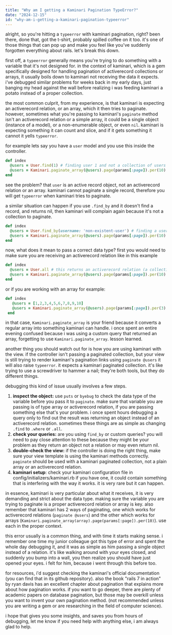 ```yaml
---
title: "Why am I getting a Kaminari Pagination TypeError?"
date: "2024-12-15"
id: "why-am-i-getting-a-kaminari-pagination-typeerror"
---
```


alright, so you're hitting a `typeerror` with kaminari pagination, right? been there, done that, got the t-shirt, probably spilled coffee on it too. it's one of those things that can pop up and make you feel like you've suddenly forgotten everything about rails. let's break this down.

first off, a `typeerror` generally means you're trying to do something with a variable that it's not designed for. in the context of kaminari, which is a gem specifically designed for handling pagination of activerecord collections or arrays, it usually boils down to kaminari not receiving the data it expects. i've debugged similar problems for weeks back in my early days, just banging my head against the wall before realizing i was feeding kaminari a potato instead of a proper collection.

the most common culprit, from my experience, is that kaminari is expecting an activerecord relation, or an array, which it then tries to paginate. however, sometimes what you're passing to kaminari's `paginate` method isn't an activerecord relation or a simple array, it could be a single object (instance of a model), or a non-enumerable object, or even `nil`. kaminari is expecting something it can count and slice, and if it gets something it cannot it yells `typeerror`.

for example lets say you have a `user` model and you use this inside the controller.
```ruby
def index
  @users = User.find(1) # finding user 1 and not a collection of users
  @users = Kaminari.paginate_array(@users).page(params[:page]).per(10)
end
```
see the problem? that `user` is an active record object, not an activerecord relation or an array. kaminari cannot paginate a single record, therefore you will get `typeerror` when kaminari tries to paginate.

a similar situation can happen if you use `.find_by` and it doesn't find a record, and returns nil, then kaminari will complain again because it's not a collection to paginate.
```ruby
def index
  @users = User.find_by(username: 'non-existent-user') # finding a user that does not exist
  @users = Kaminari.paginate_array(@users).page(params[:page]).per(10)
end
```

now, what does it mean to pass a correct data type?
first you would need to make sure you are receiving an activerecord relation like in this example
```ruby
def index
  @users = User.all # this returns an activerecord relation (a collection)
  @users = Kaminari.paginate_array(@users).page(params[:page]).per(10)
end
```

or if you are working with an array for example:
```ruby
def index
   @users = [1,2,3,4,5,6,7,8,9,10]
   @users = Kaminari.paginate_array(@users).page(params[:page]).per(3)
 end
```
in that case, `Kaminari.paginate_array` is your friend because it converts a regular array into something kaminari can handle. i once spent an entire evening confused because i was using a custom query that returned an array, forgetting to use `Kaminari.paginate_array`. lesson learned.

another thing you should watch out for is how you are using kaminari with the view. if the controller isn't passing a paginated collection, but your view is still trying to render kaminari's pagination links using `paginate @users` it will also raise `typeerror`. it expects a kaminari paginated collection. it's like trying to use a screwdriver to hammer a nail; they're both tools, but they do different things.

debugging this kind of issue usually involves a few steps.

1.  **inspect the object:** use `puts` or `byebug` to check the data type of the variable before you pass it to `paginate`. make sure that variable you are passing is of type array or activerecord relation, if you are passing something else that's your problem. i once spent hours debugging a query only to find out the result was returning an object instead of an activerecord relation. sometimes these things are as simple as changing `.find` to `.where` or `.all`.
2. **check your queries:** are you using `find_by` or custom queries? you will need to pay close attention to these because they might be your problem as they return an object not a relation or may even return nil.
3. **double-check the view:** if the controller is doing the right thing, make sure your view template is using the kaminari methods correctly. `paginate` should be used with a kaminari paginated collection, not a plain array or an activerecord relation.
4.  **kaminari setup**: check your kaminari configuration file in config/initializers/kaminari.rb if you have one, it could contain something that is interfering with the way it works. it is very rare but it can happen.

in essence, kaminari is very particular about what it receives, it is very demanding and strict about the data type. making sure the variable you are trying to paginate is a proper activerecord relation or array is key. also remember that kaminari has 2 ways of paginating, one which works for activerecord relations (`paginate @users`) and the other which works for arrays (`Kaminari.paginate_array(array).page(params[:page]).per(10)`). use each in the proper context.

this error usually is a common thing, and with time it starts making sense. i remember one time my junior colleague got this type of error and spent the whole day debugging it, and it was as simple as him passing a single object instead of a relation. it's like walking around with your eyes closed, and suddenly you bump into a wall, you then realize you should have just opened your eyes. i felt for him, because i went through this before too.

for resources, i'd suggest checking the kaminari's official documentation (you can find that in its github repository). also the book "rails 7 in action" by ryan davis has an excellent chapter about pagination that explains more about how pagination works. if you want to go deeper, there are plenty of academic papers on database pagination, but those may be overkill unless you want to invent your own pagination method. (not recommended unless you are writing a gem or are researching in the field of computer science).

i hope that gives you some insights, and saves you from hours of debugging, let me know if you need help with anything else, i am always glad to help.
